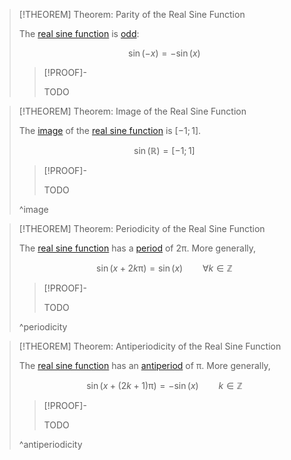 >[!THEOREM] Theorem: Parity of the Real Sine Function
>
>The [real sine function](Real%20Sine%20Function.md) is [odd](../../Parity/Function%20Parity.md#^odd-function):
>
>$$\sin(-x) = - \sin(x)$$
>
>>[!PROOF]-
>>
>>TODO
>>
>

>[!THEOREM] Theorem: Image of the Real Sine Function
>
>The [image](../../../../Functions/Function.md) of the [real sine function](Real%20Sine%20Function.md) is $[-1;1]$.
>
>$$\sin(\mathbb{R}) = [-1;1]$$
>
>>[!PROOF]-
>>
>>TODO
>>
>
>^image
>

>[!THEOREM] Theorem: Periodicity of the Real Sine Function
>
>The [real sine function](Real%20Sine%20Function.md) has a [period](../../Periodicity/Periodicity.md) of $2\uppi$. More generally,
>
>$$\sin (x + 2k\uppi) = \sin(x) \qquad \forall k\in\mathbb{Z}$$
>
>>[!PROOF]-
>>
>>TODO
>>
>
>^periodicity
>

>[!THEOREM] Theorem: Antiperiodicity of the Real Sine Function
>
>The [real sine function](Real%20Sine%20Function.md) has an [antiperiod](../../Periodicity/Antiperiodicity.md) of $\uppi$. More generally,
>
>$$\sin (x + (2k+1) \uppi) = -\sin(x) \qquad k \in \mathbb{Z}$$
>
>>[!PROOF]-
>>
>>TODO
>>
>
>^antiperiodicity
>